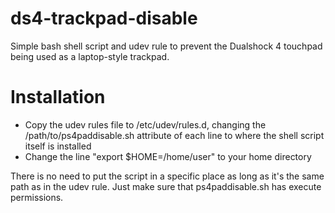 # ds4-trackpad-disable
Simple bash shell script and udev rule to prevent the Dualshock 4 touchpad being used as a laptop-style trackpad.

# Installation
- Copy the udev rules file to /etc/udev/rules.d, changing the /path/to/ps4paddisable.sh attribute of each line to where the shell script itself is installed
- Change the line "export $HOME=/home/user" to your home directory

There is no need to put the script in a specific place as long as it's the same path as in the udev rule. Just make sure that ps4paddisable.sh has execute permissions.
